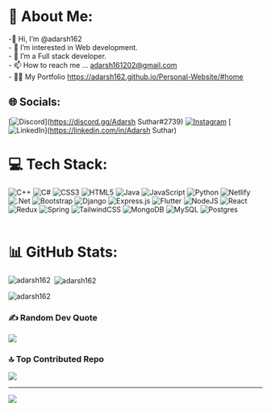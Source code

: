 # 💫 About Me:
   -👋 Hi, I’m @adarsh162<br>- 👀 I’m interested in Web development. <br>- 🌱 I’m a Full stack developer.<br>- 📫 How to reach me ... adarsh161202@gmail.com<br>- 👨‍💻 My Portfolio https://adarsh162.github.io/Personal-Website/#home

## 🌐 Socials:
[![Discord](https://img.shields.io/badge/Discord-%237289DA.svg?logo=discord&logoColor=white)](https://discord.gg/Adarsh Suthar#2739) [![Instagram](https://img.shields.io/badge/Instagram-%23E4405F.svg?logo=Instagram&logoColor=white)](https://instagram.com/adarsh_s_162) [![LinkedIn](https://img.shields.io/badge/LinkedIn-%230077B5.svg?logo=linkedin&logoColor=white)](https://linkedin.com/in/Adarsh Suthar)<br>


# 💻 Tech Stack:
![C++](https://img.shields.io/badge/c++-%2300599C.svg?style=flat-square&logo=c%2B%2B&logoColor=white) ![C#](https://img.shields.io/badge/c%23-%23239120.svg?style=flat-square&logo=c-sharp&logoColor=white) ![CSS3](https://img.shields.io/badge/css3-%231572B6.svg?style=flat-square&logo=css3&logoColor=white) ![HTML5](https://img.shields.io/badge/html5-%23E34F26.svg?style=flat-square&logo=html5&logoColor=white) ![Java](https://img.shields.io/badge/java-%23ED8B00.svg?style=flat-square&logo=java&logoColor=white) ![JavaScript](https://img.shields.io/badge/javascript-%23323330.svg?style=flat-square&logo=javascript&logoColor=%23F7DF1E) ![Python](https://img.shields.io/badge/python-3670A0?style=flat-square&logo=python&logoColor=ffdd54) ![Netlify](https://img.shields.io/badge/netlify-%23000000.svg?style=flat-square&logo=netlify&logoColor=#00C7B7) ![.Net](https://img.shields.io/badge/.NET-5C2D91?style=flat-square&logo=.net&logoColor=white) ![Bootstrap](https://img.shields.io/badge/bootstrap-%23563D7C.svg?style=flat-square&logo=bootstrap&logoColor=white) ![Django](https://img.shields.io/badge/django-%23092E20.svg?style=flat-square&logo=django&logoColor=white) ![Express.js](https://img.shields.io/badge/express.js-%23404d59.svg?style=flat-square&logo=express&logoColor=%2361DAFB) ![Flutter](https://img.shields.io/badge/Flutter-%2302569B.svg?style=flat-square&logo=Flutter&logoColor=white) ![NodeJS](https://img.shields.io/badge/node.js-6DA55F?style=flat-square&logo=node.js&logoColor=white) ![React](https://img.shields.io/badge/react-%2320232a.svg?style=flat-square&logo=react&logoColor=%2361DAFB) ![Redux](https://img.shields.io/badge/redux-%23593d88.svg?style=flat-square&logo=redux&logoColor=white) ![Spring](https://img.shields.io/badge/spring-%236DB33F.svg?style=flat-square&logo=spring&logoColor=white) ![TailwindCSS](https://img.shields.io/badge/tailwindcss-%2338B2AC.svg?style=flat-square&logo=tailwind-css&logoColor=white) ![MongoDB](https://img.shields.io/badge/MongoDB-%234ea94b.svg?style=flat-square&logo=mongodb&logoColor=white) ![MySQL](https://img.shields.io/badge/mysql-%2300f.svg?style=flat-square&logo=mysql&logoColor=white) ![Postgres](https://img.shields.io/badge/postgres-%23316192.svg?style=flat-square&logo=postgresql&logoColor=white)
<br><br>
# 📊 GitHub Stats:
<p><img align="left" src="https://github-readme-stats.vercel.app/api/top-langs?username=adarsh162&show_icons=true&locale=en&layout=compact" alt="adarsh162" /></p>

<p>&nbsp;<img align="center" src="https://github-readme-stats.vercel.app/api?username=adarsh162&show_icons=true&locale=en" alt="adarsh162" /></p>

<p><img align="center" src="https://github-readme-streak-stats.herokuapp.com/?user=adarsh162&" alt="adarsh162" /></p>

### ✍️ Random Dev Quote
![](https://quotes-github-readme.vercel.app/api?type=horizontal&theme=radical)

### 🔝 Top Contributed Repo
![](https://github-contributor-stats.vercel.app/api?username=adarsh162&limit=5&theme=dark&combine_all_yearly_contributions=true)

---
[![](https://visitcount.itsvg.in/api?id=adarsh162&icon=0&color=0)](https://visitcount.itsvg.in)

<!-- Proudly created with GPRM ( https://gprm.itsvg.in ) -->
